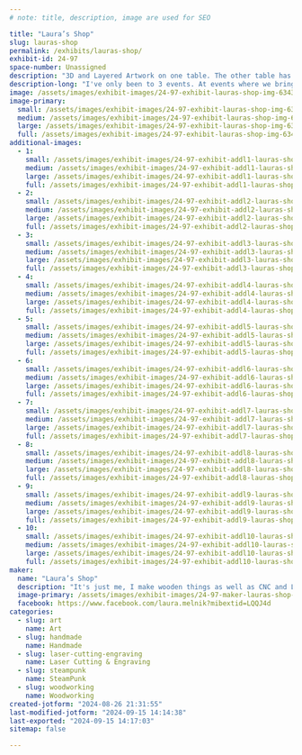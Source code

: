 ```yaml
---
# note: title, description, image are used for SEO

title: "Laura’s Shop"
slug: lauras-shop
permalink: /exhibits/lauras-shop/
exhibit-id: 24-97
space-number: Unassigned
description: "3D and Layered Artwork on one table. The other table has wood robots, mice and steampunk items."
description-long: "I've only been to 3 events. At events where we bring our own tables, I have one table for 3D Layered art and other 3D flying objects like blimp ships and hot air balloons. The other table is for wooden robot toys, wooden notebooks where I make the paper inside the also, and other wooden items I make myself. All items I sell are 100% made by me."
image: /assets/images/exhibit-images/24-97-exhibit-lauras-shop-img-6343-large.jpeg
image-primary: 
  small: /assets/images/exhibit-images/24-97-exhibit-lauras-shop-img-6343-small.jpeg
  medium: /assets/images/exhibit-images/24-97-exhibit-lauras-shop-img-6343-medium.jpeg
  large: /assets/images/exhibit-images/24-97-exhibit-lauras-shop-img-6343-large.jpeg
  full: /assets/images/exhibit-images/24-97-exhibit-lauras-shop-img-6343-full.jpeg
additional-images: 
  - 1:
    small: /assets/images/exhibit-images/24-97-exhibit-addl1-lauras-shop-img-6186-small.jpeg
    medium: /assets/images/exhibit-images/24-97-exhibit-addl1-lauras-shop-img-6186-medium.jpeg
    large: /assets/images/exhibit-images/24-97-exhibit-addl1-lauras-shop-img-6186-large.jpeg
    full: /assets/images/exhibit-images/24-97-exhibit-addl1-lauras-shop-img-6186-full.jpeg
  - 2:
    small: /assets/images/exhibit-images/24-97-exhibit-addl2-lauras-shop-img-6256-small.jpeg
    medium: /assets/images/exhibit-images/24-97-exhibit-addl2-lauras-shop-img-6256-medium.jpeg
    large: /assets/images/exhibit-images/24-97-exhibit-addl2-lauras-shop-img-6256-large.jpeg
    full: /assets/images/exhibit-images/24-97-exhibit-addl2-lauras-shop-img-6256-full.jpeg
  - 3:
    small: /assets/images/exhibit-images/24-97-exhibit-addl3-lauras-shop-img-6270-small.jpeg
    medium: /assets/images/exhibit-images/24-97-exhibit-addl3-lauras-shop-img-6270-medium.jpeg
    large: /assets/images/exhibit-images/24-97-exhibit-addl3-lauras-shop-img-6270-large.jpeg
    full: /assets/images/exhibit-images/24-97-exhibit-addl3-lauras-shop-img-6270-full.jpeg
  - 4:
    small: /assets/images/exhibit-images/24-97-exhibit-addl4-lauras-shop-img-6274-small.jpeg
    medium: /assets/images/exhibit-images/24-97-exhibit-addl4-lauras-shop-img-6274-medium.jpeg
    large: /assets/images/exhibit-images/24-97-exhibit-addl4-lauras-shop-img-6274-large.jpeg
    full: /assets/images/exhibit-images/24-97-exhibit-addl4-lauras-shop-img-6274-full.jpeg
  - 5:
    small: /assets/images/exhibit-images/24-97-exhibit-addl5-lauras-shop-img-6287-small.jpeg
    medium: /assets/images/exhibit-images/24-97-exhibit-addl5-lauras-shop-img-6287-medium.jpeg
    large: /assets/images/exhibit-images/24-97-exhibit-addl5-lauras-shop-img-6287-large.jpeg
    full: /assets/images/exhibit-images/24-97-exhibit-addl5-lauras-shop-img-6287-full.jpeg
  - 6:
    small: /assets/images/exhibit-images/24-97-exhibit-addl6-lauras-shop-img-6306-small.jpeg
    medium: /assets/images/exhibit-images/24-97-exhibit-addl6-lauras-shop-img-6306-medium.jpeg
    large: /assets/images/exhibit-images/24-97-exhibit-addl6-lauras-shop-img-6306-large.jpeg
    full: /assets/images/exhibit-images/24-97-exhibit-addl6-lauras-shop-img-6306-full.jpeg
  - 7:
    small: /assets/images/exhibit-images/24-97-exhibit-addl7-lauras-shop-img-6338-small.jpeg
    medium: /assets/images/exhibit-images/24-97-exhibit-addl7-lauras-shop-img-6338-medium.jpeg
    large: /assets/images/exhibit-images/24-97-exhibit-addl7-lauras-shop-img-6338-large.jpeg
    full: /assets/images/exhibit-images/24-97-exhibit-addl7-lauras-shop-img-6338-full.jpeg
  - 8:
    small: /assets/images/exhibit-images/24-97-exhibit-addl8-lauras-shop-44-img-6345-1478-small.jpeg
    medium: /assets/images/exhibit-images/24-97-exhibit-addl8-lauras-shop-44-img-6345-1478-medium.jpeg
    large: /assets/images/exhibit-images/24-97-exhibit-addl8-lauras-shop-44-img-6345-1478-large.jpeg
    full: /assets/images/exhibit-images/24-97-exhibit-addl8-lauras-shop-44-img-6345-1478-full.jpeg
  - 9:
    small: /assets/images/exhibit-images/24-97-exhibit-addl9-lauras-shop-img-6353-small.jpeg
    medium: /assets/images/exhibit-images/24-97-exhibit-addl9-lauras-shop-img-6353-medium.jpeg
    large: /assets/images/exhibit-images/24-97-exhibit-addl9-lauras-shop-img-6353-large.jpeg
    full: /assets/images/exhibit-images/24-97-exhibit-addl9-lauras-shop-img-6353-full.jpeg
  - 10:
    small: /assets/images/exhibit-images/24-97-exhibit-addl10-lauras-shop-img-6367-small.jpeg
    medium: /assets/images/exhibit-images/24-97-exhibit-addl10-lauras-shop-img-6367-medium.jpeg
    large: /assets/images/exhibit-images/24-97-exhibit-addl10-lauras-shop-img-6367-large.jpeg
    full: /assets/images/exhibit-images/24-97-exhibit-addl10-lauras-shop-img-6367-full.jpeg
maker: 
  name: "Laura’s Shop"
  description: "It's just me, I make wooden things as well as CNC and Laser art."
  image-primary: /assets/images/exhibit-images/24-97-maker-lauras-shop-img-6327-medium.jpeg
  facebook: https://www.facebook.com/laura.melnik?mibextid=LQQJ4d
categories: 
  - slug: art
    name: Art
  - slug: handmade
    name: Handmade
  - slug: laser-cutting-engraving
    name: Laser Cutting & Engraving
  - slug: steampunk
    name: SteamPunk
  - slug: woodworking
    name: Woodworking
created-jotform: "2024-08-26 21:31:55"
last-modified-jotform: "2024-09-15 14:14:38"
last-exported: "2024-09-15 14:17:03"
sitemap: false

---
```

